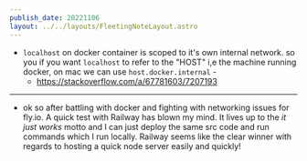 ```yaml
---
publish_date: 20221106    
layout: ../../layouts/FleetingNoteLayout.astro
---
```

- `localhost` on docker container is scoped to it's  own internal network. so you if you want `localhost` to refer to the "HOST" i,e the machine running docker, on mac we can use `host.docker.internal` - 
	- https://stackoverflow.com/a/67781603/7207193


---

- ok so after battling with docker and fighting with networking issues for fly.io. A quick test with Railway has blown my mind. It lives up to the _it just works_ motto and I can just deploy the same src code and run commands which I run locally. Railway seems like the clear winner with regards to hosting a quick node server easily and quickly!